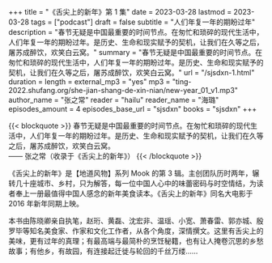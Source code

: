 +++
title = "《舌尖上的新年》第 1 集"
date = 2023-03-28
lastmod = 2023-03-28
tags = ["podcast"]
draft = false
subtitle = "人们年复一年的期盼过年"
description = "春节无疑是中国最重要的时间节点。在匆忙和琐碎的现代生活中，人们年复一年的期盼过年。是历史、生命和现实赋予的契机，让我们在久等之后，屠苏成醉饮，欢笑白云窝。"
summary = "春节无疑是中国最重要的时间节点。在匆忙和琐碎的现代生活中，人们年复一年的期盼过年。是历史、生命和现实赋予的契机，让我们在久等之后，屠苏成醉饮，欢笑白云窝。"
url = "/sjsdxn-1.html"
duration = 
length = 
external_mp3 = "yes"
mp3 = "ting-2022.shufang.org/she-jian-shang-de-xin-nian/new-year_01_v1.mp3"
author_name = "张之常"
reader = "hailu"
reader_name = "海璐"
episodes_amount = 4
episodes_base_url = "sjsdxn"
books = "sjsdxn"
+++

{{< blockquote >}}
春节无疑是中国最重要的时间节点。在匆忙和琐碎的现代生活中，人们年复一年的期盼过年。是历史、生命和现实赋予的契机，让我们在久等之后，屠苏成醉饮，欢笑白云窝。  
—— 张之常（收录于《舌尖上的新年》）
{{< /blockquote >}}

《舌尖上的新年》是【地道风物】系列 Mook 的第 3 辑。主创团队历时两年，辗转几十座城市、乡村，只为解答，每一位中国人心中的味蕾密码与时空情结，为读者奉上一册最值得中国人感念的新年美食读本。《舌尖上的新年》同名大电影于 2016 年新年同期上映。

本书由陈晓卿亲自执笔，赵珩、黄磊、沈宏非、温瑶、小宽、萧春雷、郭亦城、殷罗毕等知名美食家、作家和文化工作者，从各个角度，深情撰文。这里有舌尖上的美味，更有过年的真理；有最高端与最简朴的烹饪秘籍，也有让人掩卷沉思的乡愁故事；有他乡，有故园，有连接起迁徙与轮回的千丝万缕……
